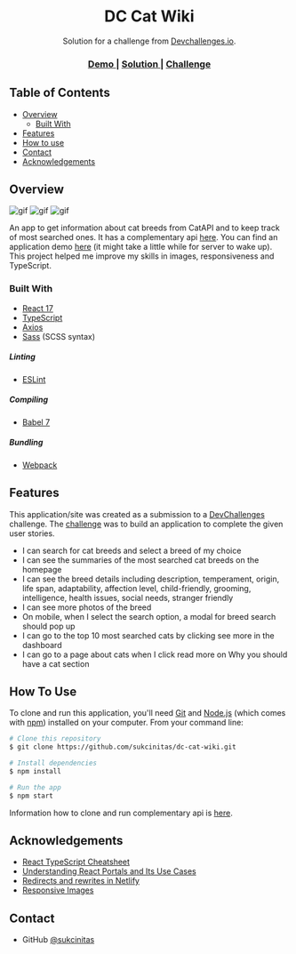 <h1 align="center">DC Cat Wiki</h1>

<div align="center">
   Solution for a challenge from  <a href="http://devchallenges.io" target="_blank">Devchallenges.io</a>.
</div>

<div align="center">
  <h3>
    <a href="https://cats-wiki.netlify.app/">
      Demo
    </a>
    <span> | </span>
    <a href="https://{your-url-to-the-solution}">
      Solution
    </a>
    <span> | </span>
    <a href="https://devchallenges.io/challenges/f4NJ53rcfgrP6sBMD2jt">
      Challenge
    </a>
  </h3>
</div>

<!-- TABLE OF CONTENTS -->

## Table of Contents

- [Overview](#overview)
  - [Built With](#built-with)
- [Features](#features)
- [How to use](#how-to-use)
- [Contact](#contact)
- [Acknowledgements](#acknowledgements)

<!-- OVERVIEW -->

## Overview

![gif](https://github.com/sukcinitas/media/blob/master/cat-wiki/CatWiki01.gif)
![gif](https://github.com/sukcinitas/media/blob/master/cat-wiki/CatWIki02.gif)
![gif](https://github.com/sukcinitas/media/blob/master/cat-wiki/CatWIki03.gif)

An app to get information about cat breeds from CatAPI and to keep track of most searched ones. It has a complementary api [here](https://github.com/sukcinitas/dc-cat-wiki-api). You can find an application demo [here](https://cats-wiki.netlify.app/) (it might take a little while for server to wake up).
This project helped me improve my skills in images, responsiveness and TypeScript. 

### Built With

- [React 17](https://reactjs.org/)
- [TypeScript](https://www.typescriptlang.org/)
- [Axios](https://www.npmjs.com/package/axios)
- [Sass](https://sass-lang.com/) (SCSS syntax)


##### Linting

- [ESLint](https://eslint.org/)

##### Compiling 

- [Babel 7](https://babeljs.io/)

##### Bundling

- [Webpack](https://webpack.js.org/)


## Features

This application/site was created as a submission to a [DevChallenges](https://devchallenges.io/challenges) challenge. The [challenge](https://devchallenges.io/challenges/f4NJ53rcfgrP6sBMD2jt) was to build an application to complete the given user stories.

- I can search for cat breeds and select a breed of my choice
- I can see the summaries of the most searched cat breeds on the homepage
- I can see the breed details including description, temperament, origin, life span, adaptability, affection level, child-friendly, grooming, intelligence, health issues, social needs, stranger friendly
- I can see more photos of the breed
- On mobile, when I select the search option, a modal for breed search should pop up
- I can go to the top 10 most searched cats by clicking see more in the dashboard
- I can go to a page about cats when I click read more on Why you should have a cat section

## How To Use

<!-- Example: -->

To clone and run this application, you'll need [Git](https://git-scm.com) and [Node.js](https://nodejs.org/en/download/) (which comes with [npm](http://npmjs.com)) installed on your computer. From your command line:

```bash
# Clone this repository
$ git clone https://github.com/sukcinitas/dc-cat-wiki.git

# Install dependencies
$ npm install

# Run the app
$ npm start
```
Information how to clone and run complementary api is [here](https://github.com/sukcinitas/dc-cat-wiki-api).

## Acknowledgements

- [React TypeScript Cheatsheet](https://react-typescript-cheatsheet.netlify.app/)
- [Understanding React Portals and Its Use Cases](https://blog.bitsrc.io/understanding-react-portals-ab79827732c7)
- [Redirects and rewrites in Netlify](https://docs.netlify.com/routing/redirects/)
- [Responsive Images](https://developer.mozilla.org/en-US/docs/Learn/HTML/Multimedia_and_embedding/Responsive_images)

## Contact

- GitHub [@sukcinitas](https://{github.com/sukcinitas/})
